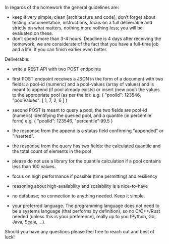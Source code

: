 In regards of the homework the general guidelines are:
- keep it very simple, clean [architecture and code], don’t forget about testing, documentation, instructions, focus on a full deliverable and strictly on what matters, nothing more nothing less; you will be evaluated on these.
- don’t spend more than 3-4 hours. Deadline is 4 days after receiving the homework, we are considerate of the fact that you have a full-time job and a life. If you can finish earlier even better.

Deliverable:
- write a REST API with two POST endpoints
- first POST endpoint receives a JSON in the form of a document with two fields: a pool-id (numeric) and a pool-values (array of values) and is meant to append (if pool already exists) or insert (new pool) the values to the appropriate pool (as per the id):
  e.g.
        {
           "poolId": 123546,
           "poolValues": [
              1,
              7,
              2,
              6
           ]
        }
- second POST is meant to query a pool, the two fields are pool-id (numeric) identifying the queried pool, and a quantile (in percentile form)
e.g.
        {
           "poolId": 123546,
           "percentile":99.5
        }

- the response from the append is a status field confirming "appended" or "inserted".
- the response from the query has two fields: the calculated quantile and the total count of elements in the pool
- please do not use a library for the quantile calculation if a pool contains less than 100 values.
- focus on high performance if possible (time permitting) and resiliency
- reasoning about high-availability and scalability is a nice-to-have
- no database; no connection to anything needed. Keep it simple.
- your preferred language. The programming language does not need to be a systems language (that performs by definition), so no C/C++/Rust needed (unless this is your preference), really up to you (Python, Go, Java, Scala, ...).


Should you have any questions please feel free to reach out and best of luck!
